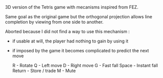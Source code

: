 3D version of the Tetris game with mecanisms inspired from FEZ.

Same goal as the original game but the orthogonal projection allows line completion by viewing from one side to another.

Aborted because I did not find a way to use this mechanism :
* if usable at will, the player had nothing to gain by using it
* if imposed by the game it becomes complicated to predict the next move

 
    R - Rotate
    Q - Left move
    D - Right move
    G - Fast fall
    Space - Instant fall
    Return - Store / trade
    M - Mute
